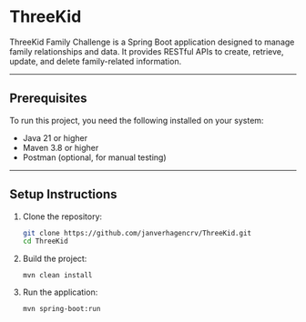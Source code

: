 # ThreeKid

ThreeKid Family Challenge is a Spring Boot application designed to manage family relationships and data. It provides RESTful APIs to create, retrieve, update, and delete family-related information.

---

## Prerequisites

To run this project, you need the following installed on your system:
- Java 21 or higher
- Maven 3.8 or higher
- Postman (optional, for manual testing)

---

## Setup Instructions

1. Clone the repository:
   ```bash
   git clone https://github.com/janverhagencrv/ThreeKid.git
   cd ThreeKid
    ```
2. Build the project:
    ```
   mvn clean install
    ```
   
3. Run the application:
    ```bash
   mvn spring-boot:run
   ```